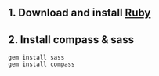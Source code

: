 ## 1. Download and install [Ruby](http://rubyinstaller.org/downloads/)

## 2. Install compass & sass

    gem install sass
    gem install compass
